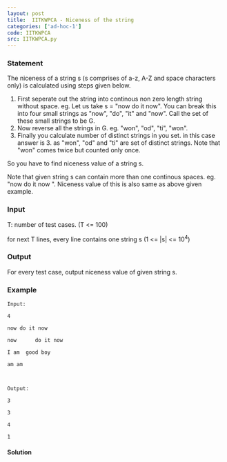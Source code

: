 ```yaml
---
layout: post
title:  IITKWPCA - Niceness of the string
categories: ['ad-hoc-1']
code: IITKWPCA
src: IITKWPCA.py
---
```


### **Statement**

The niceness of a string s (s comprises of a-z, A-Z and space characters only)
is calculated using steps given below.

  1. First seperate out the string into continous non zero length string without space. eg. Let us take s = "now do it now". You can break this into four small strings as "now", "do", "it" and "now". Call the set of these small strings to be G.
  2. Now reverse all the strings in G. eg. "won", "od", "ti", "won".
  3. Finally you calculate number of distinct strings in you set. in this case answer is 3. as "won", "od" and "ti" are set of distinct strings. Note that "won" comes twice but counted only once.

So you have to find niceness value of a string s.

Note that given string s can contain more than one continous spaces. eg. "now
do it now ". Niceness value of this is also same as above given example.

### Input

T: number of test cases. (T <= 100)

for next T lines, every line contains one string s (1 <= |s| <=
10<sup>4</sup>)

### Output

For every test case, output niceness value of given string s.

### Example

    
    
    Input:
    4
    now do it now
    now      do it now
    I am  good boy
    am am
    
    Output:
    3
    3
    4
    1



#### **Solution**



